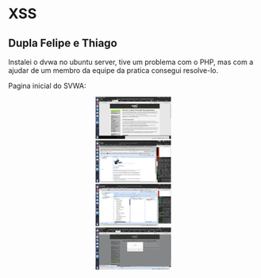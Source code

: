 # XSS 

## Dupla Felipe e Thiago

Instalei o dvwa no ubuntu server, tive um problema com o PHP, mas com a ajudar de um membro da equipe da pratica consegui resolve-lo.

Pagina inicial do SVWA:
<div align="center"><img src="img/xss01.png" alt="" style="width:80; height:85px;"/></div>

<div align="center"><img src="img/xss02.png" alt="" style="width:80; height:85px;"/></div>

<div align="center"><img src="img/xss03.png" alt="" style="width:80; height:85px;"/></div>
<div align="center"><img src="img/xss04.png" alt="" style="width:80; height:85px;"/></div>

